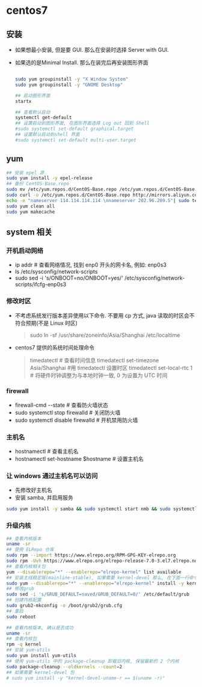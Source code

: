 # centos7

## 安装

* 如果想最小安装, 但是要 GUI. 那么在安装时选择 Server with GUI.
* 如果选的是Minimal Install. 那么在装完后再安装图形界面

  ``` bash

  sudo yum groupinstall -y "X Window System"
  sudo yum groupinstall -y "GNOME Desktop"

  ## 启动图形界面
  startx

  ## 查看默认启动
  systemctl get-default
  ## 设置启动到图形界面, 在图形界面选择 Log out 回到 Shell
  #sudo systemctl set-default graphical.target
  ## 设置默认启动到shell 界面
  #sudo systemctl set-default multi-user.target
  ```

## yum

```bash
## 安装 epel 源
sudo yum install -y epel-release
## 备份 CentOS-Base.repo
sudo mv /etc/yum.repos.d/CentOS-Base.repo /etc/yum.repos.d/CentOS-Base.repo.backup
sudo curl -o /etc/yum.repos.d/CentOS-Base.repo http://mirrors.aliyun.com/repo/Centos-7.repo
echo -e "nameserver 114.114.114.114 \nnameserver 202.96.209.5"| sudo tee -a /etc/resolv.conf
sudo yum clean all
sudo yum makecache
```

## system 相关

### 开机启动网络

* ip addr # 查看网络情况, 找到 enp0 开头的网卡名, 例如: enp0s3
* ls /etc/sysconfig/network-scripts
* sudo sed -i 's/ONBOOT=no/ONBOOT=yes/' /etc/sysconfig/network-scripts/ifcfg-enp0s3

### 修改时区

* 不考虑系统发行版本差异使用以下命令. 不要用 cp 方式, java 读取的时区会不符合预期(不是 Linux 时区)
  > sudo ln -sf /usr/share/zoneinfo/Asia/Shanghai /etc/localtime
* centos7 提供的系统时间处理命令
  > timedatectl # 查看时间信息
  > timedatectl set-timezone Asia/Shanghai #用 timedatectl 设置时区
  > timedatectl set-local-rtc 1 # 将硬件时钟调整为与本地时钟一致, 0 为设置为 UTC 时间

### firewall

* firewall-cmd --state # 查看防火墙状态
* sudo systemctl stop firewalld # 关闭防火墙
* sudo systemctl disable firewalld # 开机禁用防火墙

### 主机名

* hostnamectl # 查看主机名
* hostnamectl set-hostname $hostname # 设置主机名

### 让 windows 通过主机名可以访问

* 先修改好主机名
* 安装 samba, 并启用服务

``` bash
sudo yum install -y samba && sudo systemctl start nmb && sudo systemctl enable nmb
```

### 升级内核

``` bash
## 查看内核版本
uname -sr
## 使用 ELRepo 仓库
sudo rpm --import https://www.elrepo.org/RPM-GPG-KEY-elrepo.org
sudo rpm -Uvh https://www.elrepo.org/elrepo-release-7.0-3.el7.elrepo.noarch.rpm
## 查看内核相关包
yum --disablerepo="*" --enablerepo="elrepo-kernel" list available
## 安装主线稳定版(mainline-stable), 如果需要 kernel-devel 那么, 在下面一行命令尾部增加 kernel-ml-devel
sudo yum --disablerepo="*" --enablerepo="elrepo-kernel" install -y kernel-ml
## 修改grub
sudo sed -i 's/GRUB_DEFAULT=saved/GRUB_DEFAULT=0/' /etc/default/grub
## 创建内核配置
sudo grub2-mkconfig -o /boot/grub2/grub.cfg
## 重启
sudo reboot

## 查看内核版本, 确认是否成功
uname -sr
## 查看内核包
rpm -q kernel
## 安装 yum-utils
sudo yum install yum-utils
## 使用 yum-utils 中的 package-cleanup 卸载旧内核, 保留最新的 2 个内核
sudo package-cleanup --oldkernels --count=2
## 如果需要 kernel-devel 包
# sudo yum install -y "kernel-devel-uname-r == $(uname -r)"
